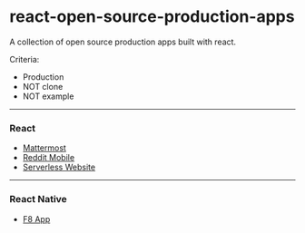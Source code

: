 # react-open-source-production-apps
A collection of open source production apps built with react.

Criteria:
* Production 
* NOT clone
* NOT example

---
### React
* [Mattermost](https://github.com/mattermost/platform)
* [Reddit Mobile](https://github.com/reddit/reddit-mobile)
* [Serverless Website](https://github.com/serverless/site)

---
### React Native
* [F8 App](https://github.com/fbsamples/f8app)